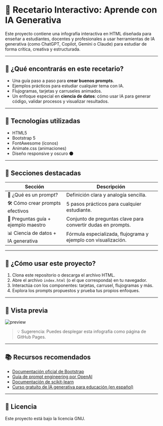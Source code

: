 # 🧠 Recetario Interactivo: Aprende con IA Generativa

Este proyecto contiene una infografía interactiva en HTML diseñada para enseñar a estudiantes, docentes y profesionales a usar herramientas de IA generativa (como ChatGPT, Copilot, Gemini o Claude) para estudiar de forma crítica, creativa y estructurada.

---

## 🎯 ¿Qué encontrarás en este recetario?

- Una guía paso a paso para **crear buenos prompts**.
- Ejemplos prácticos para estudiar cualquier tema con IA.
- Flujogramas, tarjetas y carruseles animados.
- Un enfoque especial en **ciencia de datos**: cómo usar IA para generar código, validar procesos y visualizar resultados.

---

## 🧰 Tecnologías utilizadas

- HTML5
- Bootstrap 5
- FontAwesome (íconos)
- Animate.css (animaciones)
- Diseño responsive y oscuro 🌑

---

## 🧪 Secciones destacadas

| Sección                            | Descripción |
|------------------------------------|-------------|
| 📘 ¿Qué es un prompt?              | Definición clara y analogía sencilla. |
| 🛠️ Cómo crear prompts efectivos    | 5 pasos prácticos para cualquier estudiante. |
| 🤖 Preguntas guía + ejemplo maestro | Conjunto de preguntas clave para convertir dudas en prompts. |
| 📊 Ciencia de datos + IA generativa | Fórmula especializada, flujograma y ejemplo con visualización. |

---

## 📂 ¿Cómo usar este proyecto?

1. Clona este repositorio o descarga el archivo HTML.
2. Abre el archivo `index.html` (o el que corresponda) en tu navegador.
3. Interactúa con los componentes: tarjetas, carrusel, flujogramas y más.
4. Explora los prompts propuestos y prueba tus propios enfoques.

---

## 📎 Vista previa

![preview](ruta-a-tu-imagen-o-demo.gif)

> 💡 Sugerencia: Puedes desplegar esta infografía como página de GitHub Pages.

---

## 📚 Recursos recomendados

- [Documentación oficial de Bootstrap](https://getbootstrap.com/)
- [Guía de prompt engineering por OpenAI](https://platform.openai.com/docs/guides/prompt-engineering)
- [Documentación de scikit-learn](https://scikit-learn.org/)
- [Curso gratuito de IA generativa para educación (en español)](https://www.edx.org/course/inteligencia-artificial-en-la-educacion)

---


## 📄 Licencia

Este proyecto está bajo la licencia GNU.


